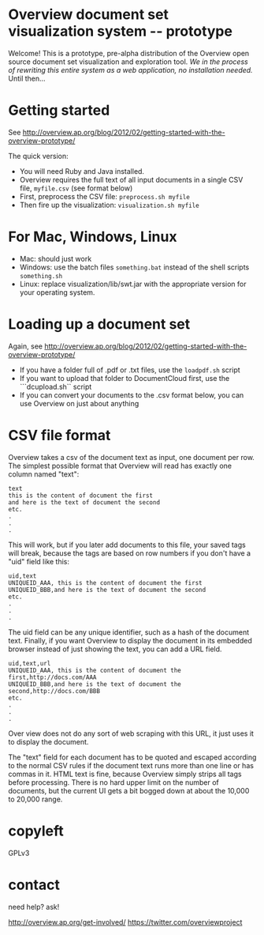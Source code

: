 # Overview document set visualization system -- prototype 

Welcome! This is a prototype, pre-alpha distribution of the Overview open source document set visualization and exploration tool. *We in the process of rewriting this entire system as a web application, no installation needed.* Until then...

# Getting started
See http://overview.ap.org/blog/2012/02/getting-started-with-the-overview-prototype/

The quick version:

* You will need Ruby and Java installed.
* Overview requires the full text of all input documents in a single CSV file, ```myfile.csv``` (see format below)
* First, preprocess the CSV file: ```preprocess.sh myfile```
* Then fire up the visualization: ```visualization.sh myfile```

# For Mac, Windows, Linux
* Mac: should just work
* Windows: use the batch files ```something.bat``` instead of the shell scripts ```something.sh```
* Linux: replace visualization/lib/swt.jar with the appropriate version for your operating system.

# Loading up a document set
Again, see http://overview.ap.org/blog/2012/02/getting-started-with-the-overview-prototype/

* If you have a folder full of .pdf or .txt files, use the ```loadpdf.sh``` script
* If you want to upload that folder to DocumentCloud first, use the ```dcupload.sh`` script
* If you can convert your documents to the .csv format below, you can use Overview on just about anything

# CSV file format
Overview takes a csv of the document text as input, one document per row. The simplest possible format that Overview will read has exactly one column named "text":

    text
    this is the content of document the first
    and here is the text of document the second
    etc.
    .
    .
    . 
This will work, but if you later add documents to this file, your saved tags will break, because the tags are based on row numbers if you don't have a "uid" field like this:

    uid,text
    UNIQUEID_AAA, this is the content of document the first
    UNIQUEID_BBB,and here is the text of document the second
    etc.
    .
    .
    .

The uid field can be any unique identifier, such as a hash of the document text. Finally, if you want Overview to display the document in its embedded browser instead of just showing the text, you can add a URL field.

    uid,text,url
    UNIQUEID_AAA, this is the content of document the first,http://docs.com/AAA
    UNIQUEID_BBB,and here is the text of document the second,http://docs.com/BBB
    etc.
    .
    .
    .
Over view does not do any sort of web scraping with this URL, it just uses it to display the document.

The "text" field for each document has to be quoted and escaped according to the normal CSV rules if the document text runs more than one line or has commas in it. HTML text is fine, because Overview simply strips all tags before processing. There is no hard upper limit on the number of documents, but the current UI gets a bit bogged down at about the 10,000 to 20,000 range.

# copyleft

GPLv3

# contact

need help? ask!

http://overview.ap.org/get-involved/
https://twitter.com/overviewproject

